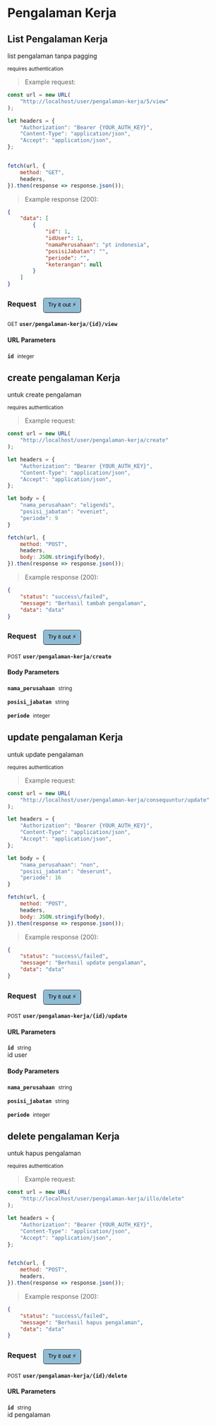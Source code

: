 # Pengalaman Kerja


## List Pengalaman Kerja
list pengalaman tanpa pagging

<small class="badge badge-darkred">requires authentication</small>



> Example request:

```javascript
const url = new URL(
    "http://localhost/user/pengalaman-kerja/5/view"
);

let headers = {
    "Authorization": "Bearer {YOUR_AUTH_KEY}",
    "Content-Type": "application/json",
    "Accept": "application/json",
};


fetch(url, {
    method: "GET",
    headers,
}).then(response => response.json());
```


> Example response (200):

```json
{
    "data": [
        {
            "id": 1,
            "idUser": 1,
            "namaPerusahaan": "pt indonesia",
            "posisiJabatan": "",
            "periode": "",
            "keterangan": null
        }
    ]
}
```
<div id="execution-results-GETuser-pengalaman-kerja--id--view" hidden>
    <blockquote>Received response<span id="execution-response-status-GETuser-pengalaman-kerja--id--view"></span>:</blockquote>
    <pre class="json"><code id="execution-response-content-GETuser-pengalaman-kerja--id--view"></code></pre>
</div>
<div id="execution-error-GETuser-pengalaman-kerja--id--view" hidden>
    <blockquote>Request failed with error:</blockquote>
    <pre><code id="execution-error-message-GETuser-pengalaman-kerja--id--view"></code></pre>
</div>
<form id="form-GETuser-pengalaman-kerja--id--view" data-method="GET" data-path="user/pengalaman-kerja/{id}/view" data-authed="1" data-hasfiles="0" data-headers='{"Authorization":"Bearer {YOUR_AUTH_KEY}","Content-Type":"application\/json","Accept":"application\/json"}' onsubmit="event.preventDefault(); executeTryOut('GETuser-pengalaman-kerja--id--view', this);">
<h3>
    Request&nbsp;&nbsp;&nbsp;
        <button type="button" style="background-color: #8fbcd4; padding: 5px 10px; border-radius: 5px; border-width: thin;" id="btn-tryout-GETuser-pengalaman-kerja--id--view" onclick="tryItOut('GETuser-pengalaman-kerja--id--view');">Try it out ⚡</button>
    <button type="button" style="background-color: #c97a7e; padding: 5px 10px; border-radius: 5px; border-width: thin;" id="btn-canceltryout-GETuser-pengalaman-kerja--id--view" onclick="cancelTryOut('GETuser-pengalaman-kerja--id--view');" hidden>Cancel</button>&nbsp;&nbsp;
    <button type="submit" style="background-color: #6ac174; padding: 5px 10px; border-radius: 5px; border-width: thin;" id="btn-executetryout-GETuser-pengalaman-kerja--id--view" hidden>Send Request 💥</button>
    </h3>
<p>
<small class="badge badge-green">GET</small>
 <b><code>user/pengalaman-kerja/{id}/view</code></b>
</p>
<p>
<label id="auth-GETuser-pengalaman-kerja--id--view" hidden>Authorization header: <b><code>Bearer </code></b><input type="text" name="Authorization" data-prefix="Bearer " data-endpoint="GETuser-pengalaman-kerja--id--view" data-component="header"></label>
</p>
<h4 class="fancy-heading-panel"><b>URL Parameters</b></h4>
<p>
<b><code>id</code></b>&nbsp;&nbsp;<small>integer</small>  &nbsp;
<input type="number" name="id" data-endpoint="GETuser-pengalaman-kerja--id--view" data-component="url" required  hidden>
<br>
</p>
</form>


## create pengalaman Kerja
untuk create pengalaman

<small class="badge badge-darkred">requires authentication</small>



> Example request:

```javascript
const url = new URL(
    "http://localhost/user/pengalaman-kerja/create"
);

let headers = {
    "Authorization": "Bearer {YOUR_AUTH_KEY}",
    "Content-Type": "application/json",
    "Accept": "application/json",
};

let body = {
    "nama_perusahaan": "eligendi",
    "posisi_jabatan": "eveniet",
    "periode": 9
}

fetch(url, {
    method: "POST",
    headers,
    body: JSON.stringify(body),
}).then(response => response.json());
```


> Example response (200):

```json
{
    "status": "success\/failed",
    "message": "Berhasil tambah pengalaman",
    "data": "data"
}
```
<div id="execution-results-POSTuser-pengalaman-kerja-create" hidden>
    <blockquote>Received response<span id="execution-response-status-POSTuser-pengalaman-kerja-create"></span>:</blockquote>
    <pre class="json"><code id="execution-response-content-POSTuser-pengalaman-kerja-create"></code></pre>
</div>
<div id="execution-error-POSTuser-pengalaman-kerja-create" hidden>
    <blockquote>Request failed with error:</blockquote>
    <pre><code id="execution-error-message-POSTuser-pengalaman-kerja-create"></code></pre>
</div>
<form id="form-POSTuser-pengalaman-kerja-create" data-method="POST" data-path="user/pengalaman-kerja/create" data-authed="1" data-hasfiles="0" data-headers='{"Authorization":"Bearer {YOUR_AUTH_KEY}","Content-Type":"application\/json","Accept":"application\/json"}' onsubmit="event.preventDefault(); executeTryOut('POSTuser-pengalaman-kerja-create', this);">
<h3>
    Request&nbsp;&nbsp;&nbsp;
        <button type="button" style="background-color: #8fbcd4; padding: 5px 10px; border-radius: 5px; border-width: thin;" id="btn-tryout-POSTuser-pengalaman-kerja-create" onclick="tryItOut('POSTuser-pengalaman-kerja-create');">Try it out ⚡</button>
    <button type="button" style="background-color: #c97a7e; padding: 5px 10px; border-radius: 5px; border-width: thin;" id="btn-canceltryout-POSTuser-pengalaman-kerja-create" onclick="cancelTryOut('POSTuser-pengalaman-kerja-create');" hidden>Cancel</button>&nbsp;&nbsp;
    <button type="submit" style="background-color: #6ac174; padding: 5px 10px; border-radius: 5px; border-width: thin;" id="btn-executetryout-POSTuser-pengalaman-kerja-create" hidden>Send Request 💥</button>
    </h3>
<p>
<small class="badge badge-black">POST</small>
 <b><code>user/pengalaman-kerja/create</code></b>
</p>
<p>
<label id="auth-POSTuser-pengalaman-kerja-create" hidden>Authorization header: <b><code>Bearer </code></b><input type="text" name="Authorization" data-prefix="Bearer " data-endpoint="POSTuser-pengalaman-kerja-create" data-component="header"></label>
</p>
<h4 class="fancy-heading-panel"><b>Body Parameters</b></h4>
<p>
<b><code>nama_perusahaan</code></b>&nbsp;&nbsp;<small>string</small>  &nbsp;
<input type="text" name="nama_perusahaan" data-endpoint="POSTuser-pengalaman-kerja-create" data-component="body" required  hidden>
<br>
</p>
<p>
<b><code>posisi_jabatan</code></b>&nbsp;&nbsp;<small>string</small>  &nbsp;
<input type="text" name="posisi_jabatan" data-endpoint="POSTuser-pengalaman-kerja-create" data-component="body" required  hidden>
<br>
</p>
<p>
<b><code>periode</code></b>&nbsp;&nbsp;<small>integer</small>  &nbsp;
<input type="number" name="periode" data-endpoint="POSTuser-pengalaman-kerja-create" data-component="body" required  hidden>
<br>
</p>

</form>


## update pengalaman Kerja
untuk update pengalaman

<small class="badge badge-darkred">requires authentication</small>



> Example request:

```javascript
const url = new URL(
    "http://localhost/user/pengalaman-kerja/consequuntur/update"
);

let headers = {
    "Authorization": "Bearer {YOUR_AUTH_KEY}",
    "Content-Type": "application/json",
    "Accept": "application/json",
};

let body = {
    "nama_perusahaan": "non",
    "posisi_jabatan": "deserunt",
    "periode": 16
}

fetch(url, {
    method: "POST",
    headers,
    body: JSON.stringify(body),
}).then(response => response.json());
```


> Example response (200):

```json
{
    "status": "success\/failed",
    "message": "Berhasil update pengalaman",
    "data": "data"
}
```
<div id="execution-results-POSTuser-pengalaman-kerja--id--update" hidden>
    <blockquote>Received response<span id="execution-response-status-POSTuser-pengalaman-kerja--id--update"></span>:</blockquote>
    <pre class="json"><code id="execution-response-content-POSTuser-pengalaman-kerja--id--update"></code></pre>
</div>
<div id="execution-error-POSTuser-pengalaman-kerja--id--update" hidden>
    <blockquote>Request failed with error:</blockquote>
    <pre><code id="execution-error-message-POSTuser-pengalaman-kerja--id--update"></code></pre>
</div>
<form id="form-POSTuser-pengalaman-kerja--id--update" data-method="POST" data-path="user/pengalaman-kerja/{id}/update" data-authed="1" data-hasfiles="0" data-headers='{"Authorization":"Bearer {YOUR_AUTH_KEY}","Content-Type":"application\/json","Accept":"application\/json"}' onsubmit="event.preventDefault(); executeTryOut('POSTuser-pengalaman-kerja--id--update', this);">
<h3>
    Request&nbsp;&nbsp;&nbsp;
        <button type="button" style="background-color: #8fbcd4; padding: 5px 10px; border-radius: 5px; border-width: thin;" id="btn-tryout-POSTuser-pengalaman-kerja--id--update" onclick="tryItOut('POSTuser-pengalaman-kerja--id--update');">Try it out ⚡</button>
    <button type="button" style="background-color: #c97a7e; padding: 5px 10px; border-radius: 5px; border-width: thin;" id="btn-canceltryout-POSTuser-pengalaman-kerja--id--update" onclick="cancelTryOut('POSTuser-pengalaman-kerja--id--update');" hidden>Cancel</button>&nbsp;&nbsp;
    <button type="submit" style="background-color: #6ac174; padding: 5px 10px; border-radius: 5px; border-width: thin;" id="btn-executetryout-POSTuser-pengalaman-kerja--id--update" hidden>Send Request 💥</button>
    </h3>
<p>
<small class="badge badge-black">POST</small>
 <b><code>user/pengalaman-kerja/{id}/update</code></b>
</p>
<p>
<label id="auth-POSTuser-pengalaman-kerja--id--update" hidden>Authorization header: <b><code>Bearer </code></b><input type="text" name="Authorization" data-prefix="Bearer " data-endpoint="POSTuser-pengalaman-kerja--id--update" data-component="header"></label>
</p>
<h4 class="fancy-heading-panel"><b>URL Parameters</b></h4>
<p>
<b><code>id</code></b>&nbsp;&nbsp;<small>string</small>  &nbsp;
<input type="text" name="id" data-endpoint="POSTuser-pengalaman-kerja--id--update" data-component="url" required  hidden>
<br>
id user</p>
<h4 class="fancy-heading-panel"><b>Body Parameters</b></h4>
<p>
<b><code>nama_perusahaan</code></b>&nbsp;&nbsp;<small>string</small>  &nbsp;
<input type="text" name="nama_perusahaan" data-endpoint="POSTuser-pengalaman-kerja--id--update" data-component="body" required  hidden>
<br>
</p>
<p>
<b><code>posisi_jabatan</code></b>&nbsp;&nbsp;<small>string</small>  &nbsp;
<input type="text" name="posisi_jabatan" data-endpoint="POSTuser-pengalaman-kerja--id--update" data-component="body" required  hidden>
<br>
</p>
<p>
<b><code>periode</code></b>&nbsp;&nbsp;<small>integer</small>  &nbsp;
<input type="number" name="periode" data-endpoint="POSTuser-pengalaman-kerja--id--update" data-component="body" required  hidden>
<br>
</p>

</form>


## delete pengalaman Kerja
untuk hapus pengalaman

<small class="badge badge-darkred">requires authentication</small>



> Example request:

```javascript
const url = new URL(
    "http://localhost/user/pengalaman-kerja/illo/delete"
);

let headers = {
    "Authorization": "Bearer {YOUR_AUTH_KEY}",
    "Content-Type": "application/json",
    "Accept": "application/json",
};


fetch(url, {
    method: "POST",
    headers,
}).then(response => response.json());
```


> Example response (200):

```json
{
    "status": "success\/failed",
    "message": "Berhasil hapus pengalaman",
    "data": "data"
}
```
<div id="execution-results-POSTuser-pengalaman-kerja--id--delete" hidden>
    <blockquote>Received response<span id="execution-response-status-POSTuser-pengalaman-kerja--id--delete"></span>:</blockquote>
    <pre class="json"><code id="execution-response-content-POSTuser-pengalaman-kerja--id--delete"></code></pre>
</div>
<div id="execution-error-POSTuser-pengalaman-kerja--id--delete" hidden>
    <blockquote>Request failed with error:</blockquote>
    <pre><code id="execution-error-message-POSTuser-pengalaman-kerja--id--delete"></code></pre>
</div>
<form id="form-POSTuser-pengalaman-kerja--id--delete" data-method="POST" data-path="user/pengalaman-kerja/{id}/delete" data-authed="1" data-hasfiles="0" data-headers='{"Authorization":"Bearer {YOUR_AUTH_KEY}","Content-Type":"application\/json","Accept":"application\/json"}' onsubmit="event.preventDefault(); executeTryOut('POSTuser-pengalaman-kerja--id--delete', this);">
<h3>
    Request&nbsp;&nbsp;&nbsp;
        <button type="button" style="background-color: #8fbcd4; padding: 5px 10px; border-radius: 5px; border-width: thin;" id="btn-tryout-POSTuser-pengalaman-kerja--id--delete" onclick="tryItOut('POSTuser-pengalaman-kerja--id--delete');">Try it out ⚡</button>
    <button type="button" style="background-color: #c97a7e; padding: 5px 10px; border-radius: 5px; border-width: thin;" id="btn-canceltryout-POSTuser-pengalaman-kerja--id--delete" onclick="cancelTryOut('POSTuser-pengalaman-kerja--id--delete');" hidden>Cancel</button>&nbsp;&nbsp;
    <button type="submit" style="background-color: #6ac174; padding: 5px 10px; border-radius: 5px; border-width: thin;" id="btn-executetryout-POSTuser-pengalaman-kerja--id--delete" hidden>Send Request 💥</button>
    </h3>
<p>
<small class="badge badge-black">POST</small>
 <b><code>user/pengalaman-kerja/{id}/delete</code></b>
</p>
<p>
<label id="auth-POSTuser-pengalaman-kerja--id--delete" hidden>Authorization header: <b><code>Bearer </code></b><input type="text" name="Authorization" data-prefix="Bearer " data-endpoint="POSTuser-pengalaman-kerja--id--delete" data-component="header"></label>
</p>
<h4 class="fancy-heading-panel"><b>URL Parameters</b></h4>
<p>
<b><code>id</code></b>&nbsp;&nbsp;<small>string</small>  &nbsp;
<input type="text" name="id" data-endpoint="POSTuser-pengalaman-kerja--id--delete" data-component="url" required  hidden>
<br>
id pengalaman</p>
</form>



